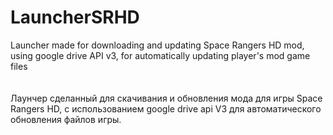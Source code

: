# LauncherSRHD
Launcher made for downloading and updating Space Rangers HD mod, using google drive API v3, for automatically updating player's mod game files
<br>
<br>
<br>
Лаунчер сделанный для скачивания и обновления мода для игры Space Rangers HD, с использованием google drive api V3 для автоматического обновления файлов игры.
